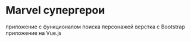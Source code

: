 # Marvel  супергерои 
приложение с функционалом поиска персонажей
верстка с Bootstrap
приложение на Vue.js

